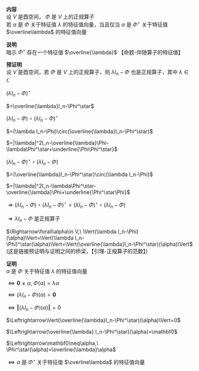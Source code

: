 **内容**  
设 $V$ 是酉空间， $\Phi$ 是 $V$ 上的正规算子  
若 $\alpha$ 是 $\Phi$ 关于特征值 $\lambda$ 的特征值向量，当且仅当 $\alpha$ 是 $\Phi^\star$ 关于特征值 $\overline\lambda$ 的特征值向量  
  
**说明**  
暗示 $\Phi^\star$ 存在一个特征值 $\overline{\lambda}$ 【命题-伴随算子的特征值】  
  
**预证明**  
设 $V$ 是酉空间，若 $\Phi$ 是 $V$ 上的正规算子，则 $\lambda I_n-\Phi$ 也是正规算子，其中 $\lambda\in\mathbb{C}$  
  
$(\lambda I_n-\Phi)^\star$  
  
$=\overline{\lambda}I_n-\Phi^\star$  
  
$(\lambda I_n-\Phi)\circ(\lambda I_n-\Phi)^\star$  
  
$=(\lambda I_n-\Phi)\circ(\overline{\lambda}I_n-\Phi^\star)$  
  
$=|\lambda|^2I_n-\overline{\lambda}\Phi-\lambda\Phi^\star+\underline{\Phi\Phi^\star}$  
  
$(\lambda I_n-\Phi)^\star\circ(\lambda I_n-\Phi)$  
  
$=(\overline{\lambda}I_n-\Phi^\star)\circ(\lambda I_n-\Phi)$  
  
$=|\lambda|^2I_n-\lambda\Phi^\star-\overline{\lambda}\Phi+\underline{\Phi^\star\Phi}$  
  
$\Rightarrow(\lambda I_n-\Phi)\circ(\lambda I_n-\Phi)^\star=(\lambda I_n-\Phi)^\star\circ(\lambda I_n-\Phi)$  
  
$\Rightarrow\lambda I_n-\Phi$ 是正规算子  
  
$\Rightarrow\forall\alpha\in V,\ \Vert(\lambda I_n-\Phi)(\alpha)\Vert=\Vert(\lambda I_n-\Phi)^\star(\alpha)\Vert=\Vert(\overline{\lambda}I_n-\Phi^\star)(\alpha)\Vert$  
(这是链接预证明与证明之间的桥梁，【引理-正规算子的范数】)  
  
**证明**  
$\alpha$ 是 $\Phi$ 关于特征值 $\lambda$ 的特征值向量  
  
$\Leftrightarrow\mathbf0\neq\alpha,\ \Phi(\alpha)=\lambda\alpha$  
  
$\Leftrightarrow(\lambda I_n-\Phi)(\alpha)=\mathbf0$  
  
$\Leftrightarrow\Vert(\lambda I_n-\Phi)(\alpha)\Vert=0$  
  
$\Leftrightarrow\Vert(\overline{\lambda}I_n-\Phi^\star)(\alpha)\Vert=0$  
  
$\Leftrightarrow(\overline{\lambda} I_n-\Phi^\star)(\alpha)=\mathbf0$  
  
$\Leftrightarrow\mathbf0\neq\alpha,\ \Phi^\star(\alpha)=\overline{\lambda}\alpha$  
  
$\Leftrightarrow\alpha$ 是 $\Phi^\star$ 关于特征值 $\overline\lambda$ 的特征值向量  
